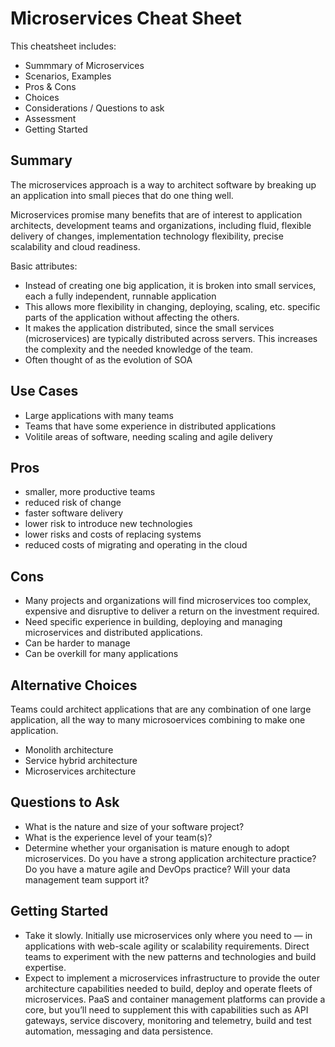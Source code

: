 # Microservices Cheat Sheet

This cheatsheet includes:

* Summmary of Microservices
* Scenarios, Examples
* Pros & Cons
* Choices
* Considerations / Questions to ask
* Assessment
* Getting Started

## Summary

The microservices approach is a way to architect software by breaking up an application into small pieces that do one thing well.

Microservices promise many benefits that are of interest to application architects, development teams and organizations, including fluid, flexible delivery of changes, implementation technology flexibility, precise scalability and cloud readiness.

Basic attributes:

* Instead of creating one big application, it is broken into small services, each a fully independent, runnable application
* This allows more flexibility in changing, deploying, scaling, etc. specific parts of the application without affecting the others. 
* It makes the application distributed, since the small services (microservices) are typically distributed across servers. This increases the complexity and the needed knowledge of the team.
* Often thought of as the evolution of SOA

## Use Cases

* Large applications with many teams
* Teams that have some experience in distributed applications
* Volitile areas of software, needing scaling and agile delivery

## Pros

* smaller, more productive teams
* reduced risk of change
* faster software delivery
* lower risk to introduce new technologies
* lower risks and costs of replacing systems
* reduced costs of migrating and operating in the cloud

## Cons

* Many projects and organizations will find microservices too complex, expensive and disruptive to deliver a return on the investment required.
* Need specific experience in building, deploying and managing microservices and distributed applications.
* Can be harder to manage
* Can be overkill for many applications

## Alternative Choices

Teams could architect applications that are any combination of one large application, all the way to many microsoervices combining to make one application. 

* Monolith architecture
* Service hybrid architecture
* Microservices architecture

## Questions to Ask

* What is the nature and size of your software project?
* What is the experience level of your team(s)?
* Determine whether your organisation is mature enough to adopt microservices. Do you have a strong application architecture practice? Do you have a mature agile and DevOps practice? Will your data management team support it?

## Getting Started

* Take it slowly. Initially use microservices only where you need to — in applications with web-scale agility or scalability requirements. Direct teams to experiment with the new patterns and technologies and build expertise.
* Expect to implement a microservices infrastructure to provide the outer architecture capabilities needed to build, deploy and operate fleets of microservices. PaaS and container management platforms can provide a core, but you’ll need to supplement this with capabilities such as API gateways, service discovery, monitoring and telemetry, build and test automation, messaging and data persistence.

